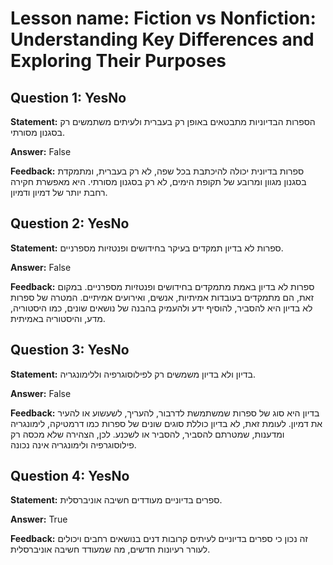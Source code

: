 # Lesson name: Fiction vs Nonfiction: Understanding Key Differences and Exploring Their Purposes

## Question 1: YesNo

**Statement:** הספרות הבדיוניות מתבטאים באופן רק בעברית ולעיתים משתמשים רק בסגנון מסורתי.

**Answer:** False

**Feedback:**
ספרות בדיונית יכולה להיכתבת בכל שפה, לא רק בעברית, ומתמקדת בסגנון מגוון ומרובע של תקופת הימים, לא רק בסגנון מסורתי. היא מאפשרת חקירה רחבת יותר של דמיון ודמיון.


## Question 2: YesNo

**Statement:** ספרות לא בדיון תמקדים בעיקר בחידושים ופנטזיות מספרניים.

**Answer:** False

**Feedback:**
ספרות לא בדיון באמת מתמקדים בחידושים ופנטזיות מספרניים. במקום זאת, הם מתמקדים בעובדות אמיתיות, אנשים, ואירועים אמיתיים. המטרה של ספרות לא בדיון היא להסביר, להוסיף ידע ולהעמיק בהבנה של נושאים שונים, כמו היסטוריה, מדע, והיסטוריה באמיתית.


## Question 3: YesNo

**Statement:** בדיון ולא בדיון משמשים רק לפילוסוגרפיה וללימונגריה.

**Answer:** False

**Feedback:**
בדיון היא סוג של ספרות שמשתמשת לדרבור, להעריך, לשעשוע או להעיר את דמיון. לעומת זאת, לא בדיון כוללת סוגים שונים של ספרות כמו דרמטיקה, לימונגריה ומדענות, שמטרתם להסביר, להסביר או לשכנע. לכן, הצהירה שלא מכסה רק פילוסוגרפיה ולימונגריה אינה נכונה.


## Question 4: YesNo

**Statement:** ספרים בדיוניים מעודדים חשיבה אוניברסלית.

**Answer:** True

**Feedback:**
זה נכון כי ספרים בדיוניים לעיתים קרובות דנים בנושאים רחבים ויכולים לעורר רעיונות חדשים, מה שמעודד חשיבה אוניברסלית.

